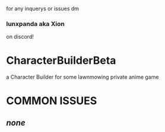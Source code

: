 for any inquerys or issues dm 
### lunxpanda aka Xion
on discord!

# CharacterBuilderBeta
a Character Builder for some lawnmowing private anime game

# **COMMON ISSUES**
## _none_

